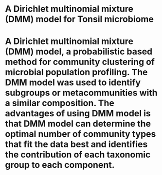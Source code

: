 # A Dirichlet multinomial mixture (DMM) model for Tonsil microbiome
# A Dirichlet multinomial mixture (DMM) model, a probabilistic based method for community clustering of microbial population profiling. The DMM model was used to identify subgroups or metacommunities with a similar composition. The advantages of using DMM model is that DMM model can determine the optimal number of community types that fit the data best and identifies the contribution of each taxonomic group to each component.

